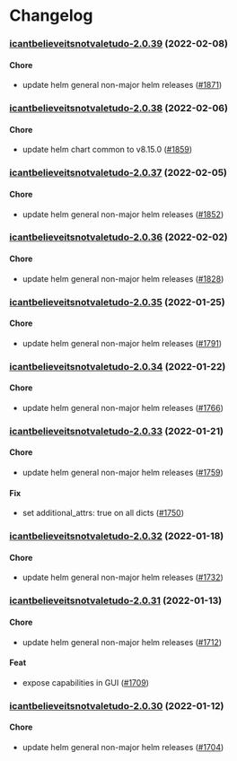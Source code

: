 # Changelog<br>


<a name="icantbelieveitsnotvaletudo-2.0.39"></a>
### [icantbelieveitsnotvaletudo-2.0.39](https://github.com/truecharts/apps/compare/icantbelieveitsnotvaletudo-2.0.38...icantbelieveitsnotvaletudo-2.0.39) (2022-02-08)

#### Chore

* update helm general non-major helm releases ([#1871](https://github.com/truecharts/apps/issues/1871))



<a name="icantbelieveitsnotvaletudo-2.0.38"></a>
### [icantbelieveitsnotvaletudo-2.0.38](https://github.com/truecharts/apps/compare/icantbelieveitsnotvaletudo-2.0.37...icantbelieveitsnotvaletudo-2.0.38) (2022-02-06)

#### Chore

* update helm chart common to v8.15.0 ([#1859](https://github.com/truecharts/apps/issues/1859))



<a name="icantbelieveitsnotvaletudo-2.0.37"></a>
### [icantbelieveitsnotvaletudo-2.0.37](https://github.com/truecharts/apps/compare/icantbelieveitsnotvaletudo-2.0.36...icantbelieveitsnotvaletudo-2.0.37) (2022-02-05)

#### Chore

* update helm general non-major helm releases ([#1852](https://github.com/truecharts/apps/issues/1852))



<a name="icantbelieveitsnotvaletudo-2.0.36"></a>
### [icantbelieveitsnotvaletudo-2.0.36](https://github.com/truecharts/apps/compare/icantbelieveitsnotvaletudo-2.0.35...icantbelieveitsnotvaletudo-2.0.36) (2022-02-02)

#### Chore

* update helm general non-major helm releases ([#1828](https://github.com/truecharts/apps/issues/1828))



<a name="icantbelieveitsnotvaletudo-2.0.35"></a>
### [icantbelieveitsnotvaletudo-2.0.35](https://github.com/truecharts/apps/compare/icantbelieveitsnotvaletudo-2.0.34...icantbelieveitsnotvaletudo-2.0.35) (2022-01-25)

#### Chore

* update helm general non-major helm releases ([#1791](https://github.com/truecharts/apps/issues/1791))



<a name="icantbelieveitsnotvaletudo-2.0.34"></a>
### [icantbelieveitsnotvaletudo-2.0.34](https://github.com/truecharts/apps/compare/icantbelieveitsnotvaletudo-2.0.33...icantbelieveitsnotvaletudo-2.0.34) (2022-01-22)

#### Chore

* update helm general non-major helm releases ([#1766](https://github.com/truecharts/apps/issues/1766))



<a name="icantbelieveitsnotvaletudo-2.0.33"></a>
### [icantbelieveitsnotvaletudo-2.0.33](https://github.com/truecharts/apps/compare/icantbelieveitsnotvaletudo-2.0.32...icantbelieveitsnotvaletudo-2.0.33) (2022-01-21)

#### Chore

* update helm general non-major helm releases ([#1759](https://github.com/truecharts/apps/issues/1759))

#### Fix

* set additional_attrs: true on all dicts ([#1750](https://github.com/truecharts/apps/issues/1750))



<a name="icantbelieveitsnotvaletudo-2.0.32"></a>
### [icantbelieveitsnotvaletudo-2.0.32](https://github.com/truecharts/apps/compare/icantbelieveitsnotvaletudo-2.0.31...icantbelieveitsnotvaletudo-2.0.32) (2022-01-18)

#### Chore

* update helm general non-major helm releases ([#1732](https://github.com/truecharts/apps/issues/1732))



<a name="icantbelieveitsnotvaletudo-2.0.31"></a>
### [icantbelieveitsnotvaletudo-2.0.31](https://github.com/truecharts/apps/compare/icantbelieveitsnotvaletudo-2.0.30...icantbelieveitsnotvaletudo-2.0.31) (2022-01-13)

#### Chore

* update helm general non-major helm releases ([#1712](https://github.com/truecharts/apps/issues/1712))

#### Feat

* expose capabilities in GUI ([#1709](https://github.com/truecharts/apps/issues/1709))



<a name="icantbelieveitsnotvaletudo-2.0.30"></a>
### [icantbelieveitsnotvaletudo-2.0.30](https://github.com/truecharts/apps/compare/icantbelieveitsnotvaletudo-2.0.29...icantbelieveitsnotvaletudo-2.0.30) (2022-01-12)

#### Chore

* update helm general non-major helm releases ([#1704](https://github.com/truecharts/apps/issues/1704))

